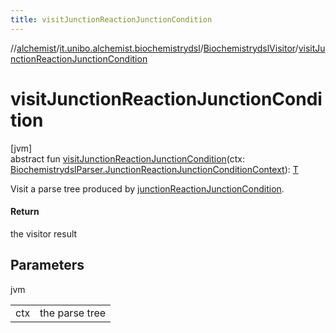 ```yaml
---
title: visitJunctionReactionJunctionCondition
---
```

//[alchemist](../../../index.html)/[it.unibo.alchemist.biochemistrydsl](../index.html)/[BiochemistrydslVisitor](index.html)/[visitJunctionReactionJunctionCondition](visit-junction-reaction-junction-condition.html)



# visitJunctionReactionJunctionCondition



[jvm]\
abstract fun [visitJunctionReactionJunctionCondition](visit-junction-reaction-junction-condition.html)(ctx: [BiochemistrydslParser.JunctionReactionJunctionConditionContext](../-biochemistrydsl-parser/-junction-reaction-junction-condition-context/index.html)): [T](../../it.unibo.alchemist.model.implementations.reactions/-chemical-reaction/index.html)



Visit a parse tree produced by [junctionReactionJunctionCondition](../-biochemistrydsl-parser/junction-reaction-junction-condition.html).



#### Return



the visitor result



## Parameters


jvm

| | |
|---|---|
| ctx | the parse tree |




